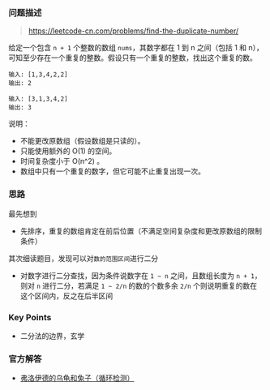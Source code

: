 ### 问题描述

> https://leetcode-cn.com/problems/find-the-duplicate-number/

给定一个包含 `n + 1` 个整数的数组 `nums`，其数字都在 1 到 n 之间（包括 1 和 n），可知至少存在一个重复的整数。假设只有一个重复的整数，找出这个重复的数。

```
输入: [1,3,4,2,2]
输出: 2

输入: [3,1,3,4,2]
输出: 3
```

说明：

* 不能更改原数组（假设数组是只读的）。
* 只能使用额外的 O(1) 的空间。
* 时间复杂度小于 O(n^2) 。
* 数组中只有一个重复的数字，但它可能不止重复出现一次。

### 思路

最先想到

* 先排序，重复的数组肯定在前后位置（不满足空间复杂度和更改原数组的限制条件）

其次细读题目，发现可以对`数的范围区间`进行二分

* 对数字进行二分查找，因为条件说数字在 `1 ~ n` 之间，且数组长度为 `n + 1`，则对 `n` 进行二分，若满足 `1 ~ 2/n` 的数的个数多余 `2/n` 个则说明重复的数在这个区间内，反之在后半区间

### Key Points

* 二分法的边界，玄学

### 官方解答

* [弗洛伊德的乌龟和兔子（循环检测）](https://leetcode-cn.com/problems/find-the-duplicate-number/solution/xun-zhao-zhong-fu-shu-by-leetcode/)